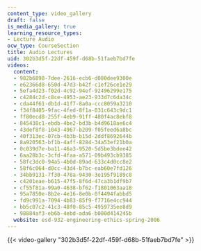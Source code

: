 ```yaml
---
content_type: video_gallery
draft: false
is_media_gallery: true
learning_resource_types:
- Lecture Audio
ocw_type: CourseSection
title: Audio Lectures
uid: 302b3d5f-22df-459f-d68b-51faeb7bd7fe
videos:
  content:
  - 982b6898-7dee-2616-ecb6-d080dee9300e
  - e62366d8-650d-47d3-b42f-c1ef26ce1e29
  - 5efa4d23-f02d-4c92-94ef-92496299e175
  - c4284c2d-c8ce-4953-ae23-933d7c6da34c
  - cda44f61-db1d-41f7-8a0a-ccc8059a3210
  - f34f8405-9fac-4fed-8f1a-031c643c9dc1
  - ff80ecd8-255f-4eb9-91ff-480f4ac8ebf8
  - 845438c1-ebdb-4be2-bd3b-b4d9618ae6c4
  - 43def8f8-1043-4967-b209-f05feed6a8bc
  - 40f313ec-07cb-4b3b-b15d-2ddf8692644b
  - 8a920563-bf1b-4aff-8284-34a53ef21b0a
  - 0c039d7e-ba11-46a3-9520-5d5be3bdee42
  - 6aa28b3c-3cfd-4faa-a571-09b493cb9385
  - 58fc3dc0-94a5-4b0d-89ad-633c4d0cc8e2
  - 58f6c064-d0cc-43d4-b7bc-eab60e7fd126
  - 34bb9131-7f30-478a-9430-3e195f9189c8
  - c4201eae-b615-47f5-8f6d-47ca3b1df9b7
  - cf55f81a-99a0-4638-bf62-f1801063aa18
  - 95a7850e-8b2e-4e16-8e0b-0f4494fabbd5
  - fd9c991a-7094-4b83-85f9-f7716e4cc944
  - bb5c07c2-41c3-48f0-85c5-4959735ee8d9
  - 98884af3-eb6b-4ebd-ada6-b000d414245b
  website: esd-932-engineering-ethics-spring-2006
---
```

{{< video-gallery "302b3d5f-22df-459f-d68b-51faeb7bd7fe" >}}